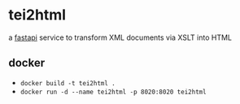# tei2html

a [fastapi](https://fastapi.tiangolo.com/) service to transform XML documents via XSLT into HTML


## docker

* `docker build -t tei2html .`
* `docker run -d --name tei2html -p 8020:8020 tei2html`